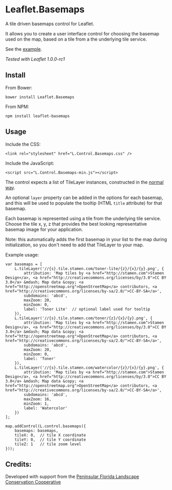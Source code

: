 # Leaflet.Basemaps

A tile driven basemaps control for Leaflet.

It allows you to create a user interface control for choosing the basemap used on the map, based on a tile from a the
underlying tile service.

See the [example](http://consbio.github.io/Leaflet.Basemaps).

*Tested with Leaflet 1.0.0-rc1*


## Install

From Bower:

```
bower install Leaflet.Basemaps
```


From NPM:

```
npm install leaflet-basemaps
```


## Usage

Include the CSS:

```
<link rel="stylesheet" href="L.Control.Basemaps.css" />
```


Include the JavaScript:

```
<script src="L.Control.Basemaps-min.js"></script>
```


The control expects a list of TileLayer instances, constructed in the [normal way](http://leafletjs.com/reference.html#tilelayer).

An optional `layer` property can be added in the options for each basemap, and this will be used to populate the tooltip
(HTML `title` attribute) for that basemap.

Each basemap is represented using a tile from the underlying tile service.  Choose the tile x, y, z that provides the
best looking representative basemap image for your application.

Note: this automatically adds the first basemap in your list to the map during initialization, so you don't need to add that
TileLayer to your map.


Example usage:

```
var basemaps = [
    L.tileLayer('//{s}.tile.stamen.com/toner-lite/{z}/{x}/{y}.png', {
        attribution: 'Map tiles by <a href="http://stamen.com">Stamen Design</a>, <a href="http://creativecommons.org/licenses/by/3.0">CC BY 3.0</a> &mdash; Map data &copy; <a href="http://openstreetmap.org">OpenStreetMap</a> contributors, <a href="http://creativecommons.org/licenses/by-sa/2.0/">CC-BY-SA</a>',
        subdomains: 'abcd',
        maxZoom: 20,
        minZoom: 0,
        label: 'Toner Lite'  // optional label used for tooltip
    }),
    L.tileLayer('//{s}.tile.stamen.com/toner/{z}/{x}/{y}.png', {
        attribution: 'Map tiles by <a href="http://stamen.com">Stamen Design</a>, <a href="http://creativecommons.org/licenses/by/3.0">CC BY 3.0</a> &mdash; Map data &copy; <a href="http://openstreetmap.org">OpenStreetMap</a> contributors, <a href="http://creativecommons.org/licenses/by-sa/2.0/">CC-BY-SA</a>',
        subdomains: 'abcd',
        maxZoom: 20,
        minZoom: 0,
        label: 'Toner'
    }),
    L.tileLayer('//{s}.tile.stamen.com/watercolor/{z}/{x}/{y}.png', {
        attribution: 'Map tiles by <a href="http://stamen.com">Stamen Design</a>, <a href="http://creativecommons.org/licenses/by/3.0">CC BY 3.0</a> &mdash; Map data &copy; <a href="http://openstreetmap.org">OpenStreetMap</a> contributors, <a href="http://creativecommons.org/licenses/by-sa/2.0/">CC-BY-SA</a>',
        subdomains: 'abcd',
        maxZoom: 16,
        minZoom: 1,
        label: 'Watercolor'
    })
];

map.addControl(L.control.basemaps({
    basemaps: basemaps,
    tileX: 0,  // tile X coordinate
    tileY: 0,  // tile Y coordinate
    tileZ: 1   // tile zoom level
}));
```


## Credits:
Developed with support from the [Peninsular Florida Landscape Conservation Cooperative](http://peninsularfloridalcc.org)
